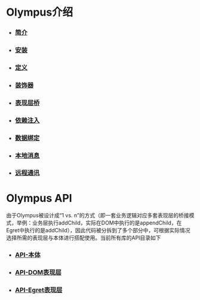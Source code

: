 # Olympus介绍

- ### [简介](./docs/intro/summary.md)

- ### [安装](./docs/intro/install.md)

- ### [定义](./docs/intro/definition.md)

- ### [装饰器](./docs/intro/decorator.md)

- ### [表现层桥](./docs/intro/bridge.md)

- ### [依赖注入](./docs/intro/injection.md)

- ### [数据绑定](./docs/intro/bindings.md)

- ### [本地消息](./docs/intro/message.md)

- ### [远程通讯](./docs/intro/remote.md)

# Olympus API

由于Olympus被设计成“1 vs. n”的方式（即一套业务逻辑对应多套表现层的桥接模式，举例：业务层执行addChild，实际在DOM中执行的是appendChild，在Egret中执行的是addChild），因此代码被分拆到了多个部分中，可根据实际情况选择所需的表现层与本体进行搭配使用。当前所有库的API目录如下

- ### [API-本体](https://raykid.github.io/Olympus/trunk/docs/index.html)

- ### [API-DOM表现层](https://raykid.github.io/Olympus/branches/dom/docs/index.html)

- ### [API-Egret表现层](https://raykid.github.io/Olympus/branches/egret/docs/index.html)